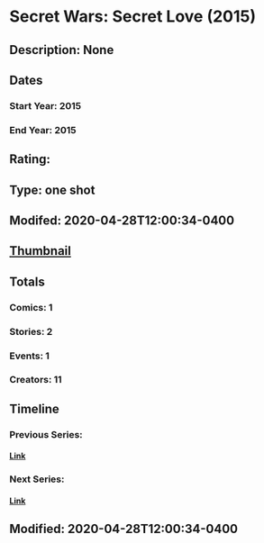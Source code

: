 # Secret Wars: Secret Love (2015)
## Description: None
## Dates
### Start Year: 2015
### End Year: 2015
## Rating: 
## Type: one shot
## Modifed: 2020-04-28T12:00:34-0400
## [Thumbnail](http://i.annihil.us/u/prod/marvel/i/mg/5/a0/57d1ab17242e0.jpg)
## Totals
### Comics: 1
### Stories: 2
### Events: 1
### Creators: 11
## Timeline
### Previous Series: 
#### [Link]()
### Next Series: 
#### [Link]()
## Modified: 2020-04-28T12:00:34-0400